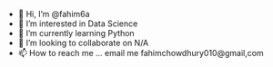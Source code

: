 - 👋 Hi, I’m @fahim6a
- 👀 I’m interested in Data Science
- 🌱 I’m currently learning Python 
- 💞️ I’m looking to collaborate on N/A
- 📫 How to reach me ... email me fahimchowdhury010@gmail,com

<!---
fahim6a/fahim6a is a ✨ special ✨ repository because its `README.md` (this file) appears on your GitHub profile.
You can click the Preview link to take a look at your changes.
--->
